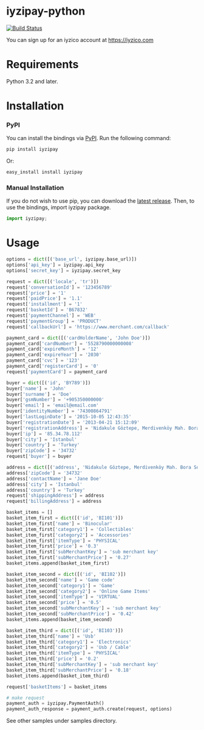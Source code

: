 # iyzipay-python

[![Build Status](https://travis-ci.org/iyzico/iyzipay-python.svg?branch=master)](https://travis-ci.org/iyzico/iyzipay-python)

You can sign up for an iyzico account at https://iyzico.com

# Requirements

Python 3.2 and later.

# Installation

### PyPI

You can install the bindings via [PyPI](https://pypi.python.org). Run the following command:

```bash
pip install iyzipay
```

Or:

```bash
easy_install install iyzipay
```

### Manual Installation

If you do not wish to use pip, you can download the [latest release](https://github.com/iyzico/iyzipay-python/releases). Then, to use the bindings, import iyzipay package.

```python
import iyzipay;
```

# Usage

```python
options = dict([('base_url', iyzipay.base_url)])
options['api_key'] = iyzipay.api_key
options['secret_key'] = iyzipay.secret_key

request = dict([('locale', 'tr')])
request['conversationId'] = '123456789'
request['price'] = '1'
request['paidPrice'] = '1.1'
request['installment'] = '1'
request['basketId'] = 'B67832'
request['paymentChannel'] = 'WEB'
request['paymentGroup'] = 'PRODUCT'
request['callbackUrl'] = 'https://www.merchant.com/callback'

payment_card = dict([('cardHolderName', 'John Doe')])
payment_card['cardNumber'] = '5528790000000008'
payment_card['expireMonth'] = '12'
payment_card['expireYear'] = '2030'
payment_card['cvc'] = '123'
payment_card['registerCard'] = '0'
request['paymentCard'] = payment_card

buyer = dict([('id', 'BY789')])
buyer['name'] = 'John'
buyer['surname'] = 'Doe'
buyer['gsmNumber'] = '+905350000000'
buyer['email'] = 'email@email.com'
buyer['identityNumber'] = '74300864791'
buyer['lastLoginDate'] = '2015-10-05 12:43:35'
buyer['registrationDate'] = '2013-04-21 15:12:09'
buyer['registrationAddress'] = 'Nidakule Göztepe, Merdivenköy Mah. Bora Sok. No:1'
buyer['ip'] = '85.34.78.112'
buyer['city'] = 'Istanbul'
buyer['country'] = 'Turkey'
buyer['zipCode'] = '34732'
request['buyer'] = buyer

address = dict([('address', 'Nidakule Göztepe, Merdivenköy Mah. Bora Sok. No:1')])
address['zipCode'] = '34732'
address['contactName'] = 'Jane Doe'
address['city'] = 'Istanbul'
address['country'] = 'Turkey'
request['shippingAddress'] = address
request['billingAddress'] = address

basket_items = []
basket_item_first = dict([('id', 'BI101')])
basket_item_first['name'] = 'Binocular'
basket_item_first['category1'] = 'Collectibles'
basket_item_first['category2'] = 'Accessories'
basket_item_first['itemType'] = 'PHYSICAL'
basket_item_first['price'] = '0.3'
basket_item_first['subMerchantKey'] = 'sub merchant key'
basket_item_first['subMerchantPrice'] = '0.27'
basket_items.append(basket_item_first)

basket_item_second = dict([('id', 'BI102')])
basket_item_second['name'] = 'Game code'
basket_item_second['category1'] = 'Game'
basket_item_second['category2'] = 'Online Game Items'
basket_item_second['itemType'] = 'VIRTUAL'
basket_item_second['price'] = '0.5'
basket_item_second['subMerchantKey'] = 'sub merchant key'
basket_item_second['subMerchantPrice'] = '0.42'
basket_items.append(basket_item_second)

basket_item_third = dict([('id', 'BI103')])
basket_item_third['name'] = 'Usb'
basket_item_third['category1'] = 'Electronics'
basket_item_third['category2'] = 'Usb / Cable'
basket_item_third['itemType'] = 'PHYSICAL'
basket_item_third['price'] = '0.2'
basket_item_third['subMerchantKey'] = 'sub merchant key'
basket_item_third['subMerchantPrice'] = '0.18'
basket_items.append(basket_item_third)

request['basketItems'] = basket_items

# make request
payment_auth = iyzipay.PaymentAuth()
payment_auth_response = payment_auth.create(request, options)
```
See other samples under samples directory.
